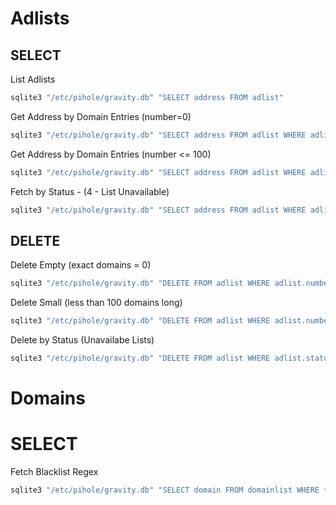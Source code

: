 
# Adlists

## SELECT

List Adlists

```sh
sqlite3 "/etc/pihole/gravity.db" "SELECT address FROM adlist"
```

Get Address by Domain Entries (number=0)

```sh
sqlite3 "/etc/pihole/gravity.db" "SELECT address FROM adlist WHERE adlist.number=0"
```

Get Address by Domain Entries (number <= 100)

```sh
sqlite3 "/etc/pihole/gravity.db" "SELECT address FROM adlist WHERE adlist.number<=100"
```

Fetch by Status - (4 - List Unavailable)

```sh
sqlite3 "/etc/pihole/gravity.db" "SELECT address FROM adlist WHERE adlist.status=4"
```

## DELETE

Delete Empty (exact domains = 0)

```sh
sqlite3 "/etc/pihole/gravity.db" "DELETE FROM adlist WHERE adlist.number=0"
```

Delete Small (less than 100 domains long)

```sh
sqlite3 "/etc/pihole/gravity.db" "DELETE FROM adlist WHERE adlist.number<100"
```

Delete by Status (Unavailabe Lists)

```sh
sqlite3 "/etc/pihole/gravity.db" "DELETE FROM adlist WHERE adlist.status=4"
```

# Domains

# SELECT

Fetch Blacklist Regex

```sh
sqlite3 "/etc/pihole/gravity.db" "SELECT domain FROM domainlist WHERE type=3"
```

